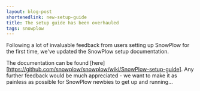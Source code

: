 ```yaml
---
layout: blog-post
shortenedlink: new-setup-guide
title: The setup guide has been overhauled
tags: snowplow
---
```


Following a lot of invaluable feedback from users setting up SnowPlow for the first time, we've updated the SnowPlow setup documentation.

The documentation can be found [here] [https://github.com/snowplow/snowplow/wiki/SnowPlow-setup-guide]. Any further feedback would be much appreciated - we want to make it as painless as possible for SnowPlow newbies to get up and running... 
